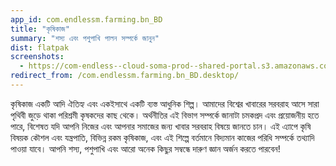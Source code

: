```yaml
---
app_id: com.endlessm.farming.bn_BD
title: "কৃষিকাজ"
summary: "শস্য এবং পশুপাখি পালন সম্পর্কে জানুন"
dist: flatpak
screenshots:
  - https://com-endless--cloud-soma-prod--shared-portal.s3.amazonaws.com/apps.258.screenshots.20ba3617-e037-4002-85bd-df4027a026e8_201810231849981414.png
redirect_from: /com.endlessm.farming.bn_BD.desktop/
---
```


<p>কৃষিকাজ একটি আদি ঐতিহ্য এবং একইসাথে একটি ব্যস্ত আধুনিক শিল্প। আমাদের বিশ্বের খাবারের সরবরাহ আসে সারা পৃথিবী জুড়ে থাকা পরিশ্রমী কৃষকদের কাছ থেকে। অর্থনীতির এই বিভাগ সম্পর্কে জানাটা চমকপ্রদ এবং প্রয়োজনীয় হতে পারে, বিশেষত যদি আপনি নিজের এবং আপনার সমাজের জন্য খাবার সরবরাহ বিষয়ে জানতে চান। এই এ্যাপে কৃষি বিষয়ক কৌশল এবং যন্ত্রপাতি, বিভিন্ন রকম কৃষিকাজ, এবং এই শিল্পে বর্তমানে বিদ্যমান কাজের পরিধি সম্পর্কে তথ্যাদি পাওয়া যাবে। আপনি শস্য, পশুপাখি এবং আরো অনেক কিছুর সম্বন্ধে দারুণ জ্ঞান অর্জন করতে পারবেন!</p>
